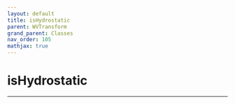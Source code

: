 ```yaml
---
layout: default
title: isHydrostatic
parent: WVTransform
grand_parent: Classes
nav_order: 105
mathjax: true
---
```


#  isHydrostatic




---

